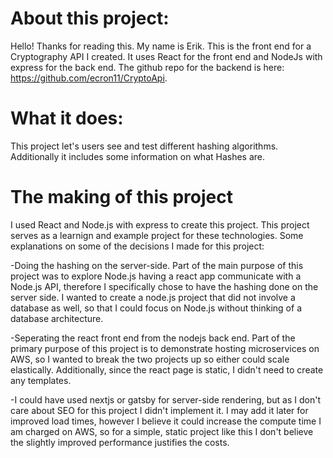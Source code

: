 # About this project:
Hello! Thanks for reading this. My name is Erik. This is the front end for a Cryptography API I created. It uses React for the front end and NodeJs with express for the back end. The github repo for the backend is here: https://github.com/ecron11/CryptoApi.

# What it does:
This project let's users see and test different hashing algorithms. Additionally it includes some information on what Hashes are. 

# The making of this project
I used React and Node.js with express to create this project. This project serves as a learnign and example project for these technologies. Some explanations on some of the decisions I made for this project:

 -Doing the hashing on the server-side. Part of the main purpose of this project was to explore Node.js having a react app communicate with a Node.js API, therefore I specifically chose to have the hashing done on the server side. I wanted to create a node.js project that did not involve a database as well, so that I could focus on Node.js without thinking of a database architecture.

 -Seperating the react front end from the nodejs back end. Part of the primary purpose of this project is to demonstrate hosting microservices on AWS, so I wanted to break the two projects up so either could scale elastically. Additionally, since the react page is static, I didn't need to create any templates.

 -I could have used nextjs or gatsby for server-side rendering, but as I don't care about SEO for this project I didn't implement it. I may add it later for improved load times, however I believe it could increase the compute time I am charged on AWS, so for a simple, static project like this I don't believe the slightly improved performance justifies the costs.